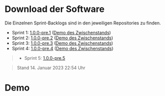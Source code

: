 # Download der Software

Die Einzelnen Sprint-Backlogs sind in den jeweiligen Repositories zu finden.

* Sprint 1: [1.0.0-pre.1](https://github.com/gz-bad-erzland-p2/NextJS-Office-Sharing/releases/tag/1.0.0-pre.1) ([Demo des Zwischenstands](https://next-js-office-sharing-d1cagefs2-derech1e.vercel.app/))
* Sprint 2: [1.0.0-pre.2](https://github.com/gz-bad-erzland-p2/NextJS-Office-Sharing/releases/tag/1.0.0-pre.2) ([Demo des Zwischenstands](https://next-js-office-sharing-7einwxfak-derech1e.vercel.app/))
* Sprint 3: [1.0.0-pre.3](https://github.com/gz-bad-erzland-p2/NextJS-Office-Sharing/releases/tag/1.0.0-pre.3) ([Demo des Zwischenstands](https://next-js-office-sharing-3y4canujo-derech1e.vercel.app/))
* Sprint 4: [1.0.0-pre.4](https://github.com/gz-bad-erzland-p2/NextJS-Office-Sharing/releases/tag/1.0.0-pre.4) ([Demo des Zwischenstands](https://next-js-office-sharing-rmjlnsr4k-derech1e.vercel.app/))
> * Sprint 5: [1.0.0-pre.5](https://github.com/gz-bad-erzland-p2/NextJS-Office-Sharing/releases/tag/1.0.0-pre.5)


> Stand 14. Januar 2023 22:54 Uhr

# Demo

